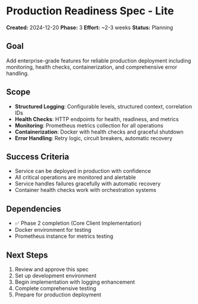 # Production Readiness Spec - Lite

**Created:** 2024-12-20
**Phase:** 3
**Effort:** ~2-3 weeks
**Status:** Planning

## Goal

Add enterprise-grade features for reliable production deployment including monitoring, health checks, containerization, and comprehensive error handling.

## Scope

- **Structured Logging**: Configurable levels, structured context, correlation IDs
- **Health Checks**: HTTP endpoints for health, readiness, and metrics
- **Monitoring**: Prometheus metrics collection for all operations
- **Containerization**: Docker with health checks and graceful shutdown
- **Error Handling**: Retry logic, circuit breakers, automatic recovery

## Success Criteria

- Service can be deployed in production with confidence
- All critical operations are monitored and alertable
- Service handles failures gracefully with automatic recovery
- Container health checks work with orchestration systems

## Dependencies

- ✅ Phase 2 completion (Core Client Implementation)
- Docker environment for testing
- Prometheus instance for metrics testing

## Next Steps

1. Review and approve this spec
2. Set up development environment
3. Begin implementation with logging enhancement
4. Complete comprehensive testing
5. Prepare for production deployment
